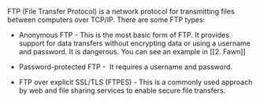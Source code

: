 FTP (File Transfer Protocol) is a network protocol for transmitting files between computers over TCP/IP.
There are some FTP types:
- Anonymous FTP - This is the most basic form of FTP. It provides support for data transfers without encrypting data or using a username and password. It is dangerous.
You can see an example in [[2. Fawn]] 

- Password-protected FTP -  It requires a username and password.

- FTP over explicit SSL/TLS (FTPES) - This is a commonly used approach by web and file sharing services to enable secure file transfers.